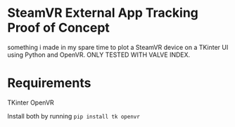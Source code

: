 # SteamVR External App Tracking Proof of Concept

something i made in my spare time to plot a SteamVR device on a TKinter UI using Python and OpenVR. 
ONLY TESTED WITH VALVE INDEX.

# Requirements

TKinter
OpenVR

Install both by running ```pip install tk openvr```
